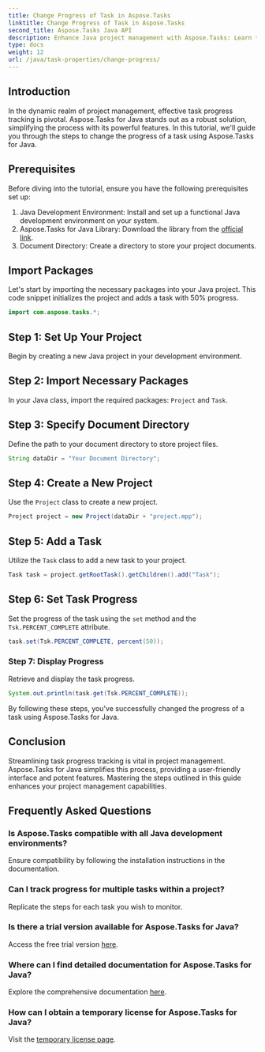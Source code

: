 ```yaml
---
title: Change Progress of Task in Aspose.Tasks
linktitle: Change Progress of Task in Aspose.Tasks
second_title: Aspose.Tasks Java API
description: Enhance Java project management with Aspose.Tasks: Learn to modify task progress seamlessly in this step-by-step tutorial. Download now!
type: docs
weight: 12
url: /java/task-properties/change-progress/
---
```

## Introduction
In the dynamic realm of project management, effective task progress tracking is pivotal. Aspose.Tasks for Java stands out as a robust solution, simplifying the process with its powerful features. In this tutorial, we'll guide you through the steps to change the progress of a task using Aspose.Tasks for Java.
## Prerequisites
Before diving into the tutorial, ensure you have the following prerequisites set up:
1. Java Development Environment: Install and set up a functional Java development environment on your system.
2. Aspose.Tasks for Java Library: Download the library from the [official link](https://releases.aspose.com/tasks/java/).
3. Document Directory: Create a directory to store your project documents.
## Import Packages
Let's start by importing the necessary packages into your Java project. This code snippet initializes the project and adds a task with 50% progress.
```java
import com.aspose.tasks.*;

```
## Step 1: Set Up Your Project
Begin by creating a new Java project in your development environment.
## Step 2: Import Necessary Packages
In your Java class, import the required packages: `Project` and `Task`.
## Step 3: Specify Document Directory
Define the path to your document directory to store project files.
```java
String dataDir = "Your Document Directory";
```
## Step 4: Create a New Project
Use the `Project` class to create a new project.
```java
Project project = new Project(dataDir + "project.mpp");
```
## Step 5: Add a Task
Utilize the `Task` class to add a new task to your project.
```java
Task task = project.getRootTask().getChildren().add("Task");
```
## Step 6: Set Task Progress
Set the progress of the task using the `set` method and the `Tsk.PERCENT_COMPLETE` attribute.
```java
task.set(Tsk.PERCENT_COMPLETE, percent(50));
```
### Step 7: Display Progress
Retrieve and display the task progress.
```java
System.out.println(task.get(Tsk.PERCENT_COMPLETE));
```
By following these steps, you've successfully changed the progress of a task using Aspose.Tasks for Java.
## Conclusion
Streamlining task progress tracking is vital in project management. Aspose.Tasks for Java simplifies this process, providing a user-friendly interface and potent features. Mastering the steps outlined in this guide enhances your project management capabilities.
## Frequently Asked Questions
### Is Aspose.Tasks compatible with all Java development environments?
Ensure compatibility by following the installation instructions in the documentation.
### Can I track progress for multiple tasks within a project?
Replicate the steps for each task you wish to monitor.
### Is there a trial version available for Aspose.Tasks for Java?
Access the free trial version [here](https://releases.aspose.com/).
### Where can I find detailed documentation for Aspose.Tasks for Java?
Explore the comprehensive documentation [here](https://reference.aspose.com/tasks/java/).
### How can I obtain a temporary license for Aspose.Tasks for Java?
Visit the [temporary license page](https://purchase.aspose.com/temporary-license/).